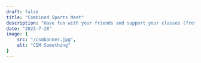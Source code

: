 ```yaml
---
draft: false
title: "Combined Sports Meet"
description: "Have fun with your friends and support your classes (from across the street as well)!"
date: "2023-7-28"
image: {
	src: "/csmbanner.jpg",
	alt: "CSM Something"
}
---
```

